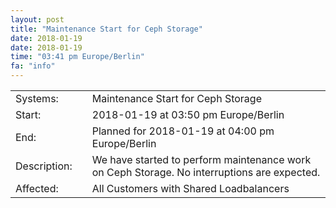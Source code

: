 ```yaml
---
layout: post
title: "Maintenance Start for Ceph Storage"
date: 2018-01-19
date: 2018-01-19
time: "03:41 pm Europe/Berlin"
fa: "info"
---
```


|                   |   |                                                                      |
|-------------------|---|----------------------------------------------------------------------|
| Systems:          |   | Maintenance Start for Ceph Storage|
| Start:            |   | 2018-01-19 at 03:50 pm Europe/Berlin |
| End:              |   | Planned for 2018-01-19 at 04:00 pm  Europe/Berlin |
| Description:      |   | We have started to perform maintenance work on Ceph Storage. No interruptions are expected. |
| Affected:         |   | All Customers with Shared Loadbalancers |